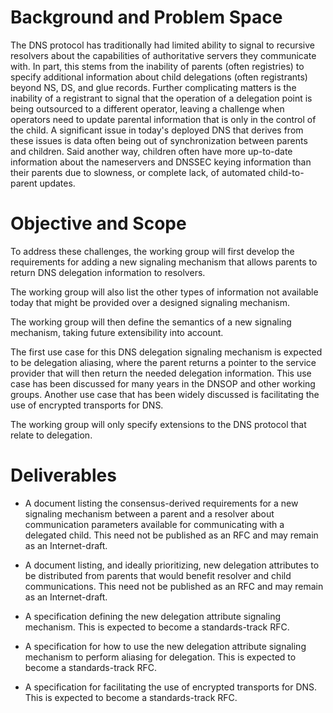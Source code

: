 # Background and Problem Space

The DNS protocol has traditionally had limited ability to signal to recursive resolvers about the capabilities of authoritative servers they communicate with.
In part, this stems from the inability of parents (often registries) to specify additional information about child delegations (often registrants) beyond NS, DS, and glue records.
Further complicating matters is the inability of a registrant to signal that the operation of a delegation point is being outsourced to a different operator, leaving a challenge when operators need to update parental information that is only in the control of the child.
A significant issue in today's deployed DNS that derives from these issues is data often being out of synchronization between parents and children. Said another way, children often have more up-to-date information about the nameservers and DNSSEC keying information than their parents due to slowness, or complete lack, of automated child-to-parent updates.

# Objective and Scope

To address these challenges, the working group will first develop the requirements for adding a new signaling mechanism that allows parents to return DNS delegation information to resolvers.

The working group will also list the other types of information not available today that might be provided over a designed signaling mechanism.

The working group will then define the semantics of a new signaling mechanism, taking future extensibility into account.

The first use case for this DNS delegation signaling mechanism is expected to be delegation aliasing, where the parent returns a pointer to the service provider that will then return the needed delegation information.
This use case has been discussed for many years in the DNSOP and other working groups.
Another use case that has been widely discussed is facilitating the use of encrypted transports for DNS.

The working group will only specify extensions to the DNS protocol that relate to delegation.

# Deliverables

- A document listing the consensus-derived requirements for a new signaling mechanism between a parent and a resolver about communication parameters available for communicating with a delegated child.
This need not be published as an RFC and may remain as an Internet-draft.

- A document listing, and ideally prioritizing, new delegation attributes to be distributed from parents that would benefit resolver and child communications.
This need not be published as an RFC and may remain as an Internet-draft.

- A specification defining the new delegation attribute signaling mechanism.
This is expected to become a standards-track RFC.

- A specification for how to use the new delegation attribute signaling mechanism to perform aliasing for delegation.
This is expected to become a standards-track RFC.

- A specification for facilitating the use of encrypted transports for DNS.
This is expected to become a standards-track RFC.

